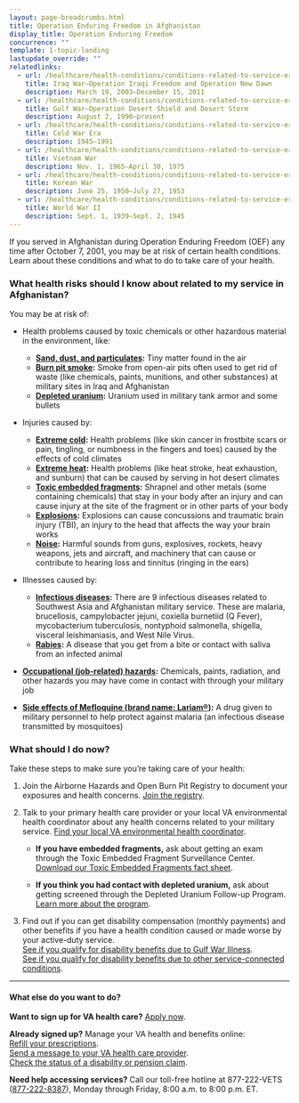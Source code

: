 ```yaml
---
layout: page-breadcrumbs.html
title: Operation Enduring Freedom in Afghanistan
display_title: Operation Enduring Freedom
concurrence: ""
template: 1-topic-landing
lastupdate_override: ""
relatedlinks:
  - url: /healthcare/health-conditions/conditions-related-to-service-era/iraq-war/
    title: Iraq War—Operation Iraqi Freedom and Operation New Dawn
    description: March 19, 2003—December 15, 2011
  - url: /healthcare/health-conditions/conditions-related-to-service-era/gulf-war/
    title: Gulf War—Operation Desert Shield and Desert Storm
    description: August 2, 1990—present
  - url: /healthcare/health-conditions/conditions-related-to-service-era/cold-war-era/
    title: Cold War Era
    description: 1945—1991
  - url: /healthcare/health-conditions/conditions-related-to-service-era/vietnam-war/
    title: Vietnam War
    description: Nov. 1, 1965—April 30, 1975
  - url: /healthcare/health-conditions/conditions-related-to-service-era/korean-war/
    title: Korean War
    description: June 25, 1950—July 27, 1953
  - url: /healthcare/health-conditions/conditions-related-to-service-era/world-war-ii/
    title: World War II
    description: Sept. 1, 1939—Sept. 2, 1945
---
```

<div class="va-introtext">

If you served in Afghanistan during Operation Enduring Freedom (OEF) any time after October 7, 2001, you may be at risk of certain health conditions. Learn about these conditions and what to do to take care of your health.

</div>

<div class="feature" markdown=“1”>

### What health risks should I know about related to my service in Afghanistan?

You may be at risk of:

- Health problems caused by toxic chemicals or other hazardous material in the environment, like:
  - **[Sand, dust, and particulates](http://www.publichealth.va.gov/exposures/sand-dust-particulates/index.asp):** Tiny matter found in the air 
  - **[Burn pit smoke](http://www.publichealth.va.gov/exposures/burnpits/index.asp):** Smoke from open-air pits often used to get rid of waste (like chemicals, paints, munitions, and other substances) at military sites in Iraq and Afghanistan  
  - **[Depleted uranium](http://www.publichealth.va.gov/exposures/depleted_uranium/index.asp):** Uranium used in military tank armor and some bullets

- Injuries caused by:
  - **[Extreme cold](http://www.publichealth.va.gov/exposures/cold-injuries/index.asp):** Health problems (like skin cancer in frostbite scars or pain, tingling, or numbness in the fingers and toes) caused by the effects of cold climates
  - **[Extreme heat](http://www.publichealth.va.gov/exposures/heat-injuries/index.asp):** Health problems (like heat stroke, heat exhaustion, and sunburn) that can be caused by serving in hot desert climates
  - **[Toxic embedded fragments](http://www.publichealth.va.gov/exposures/toxic_fragments/index.asp):** Shrapnel and other metals (some containing chemicals) that stay in your body after an injury and can cause injury at the site of the fragment or in other parts of your body
  - **[Explosions](http://www.publichealth.va.gov/exposures/traumatic-brain-injury.asp):** Explosions can cause concussions and traumatic brain injury (TBI), an injury to the head that affects the way your brain works
  - **[Noise](http://www.publichealth.va.gov/exposures/noise/index.asp):** Harmful sounds from guns, explosives, rockets, heavy weapons, jets and aircraft, and machinery that can cause or contribute to hearing loss and tinnitus (ringing in the ears)

- Illnesses caused by:
  - **[Infectious diseases](http://www.publichealth.va.gov/exposures/infectious-diseases/index.asp):** There are 9 infectious diseases related to Southwest Asia and Afghanistan military service. These are malaria, brucellosis, campylobacter jejuni, coxiella burnetiid (Q Fever), mycobacterium tuberculosis, nontyphoid salmonella, shigella, visceral leishmaniasis, and West Nile Virus.
  - **[Rabies](http://www.publichealth.va.gov/exposures/rabies/index.asp):** A disease that you get from a bite or contact with saliva from an infected animal

- **[Occupational (job-related) hazards](http://www.publichealth.va.gov/exposures/categories/occupational-hazards.asp):** Chemicals, paints, radiation, and other hazards you may have come in contact with through your military job

- **[Side effects of Mefloquine (brand name: Lariam®)](http://www.publichealth.va.gov/exposures/mefloquine-lariam.asp):** A drug given to military personnel to help protect against malaria (an infectious disease transmitted by mosquitoes) 

</div>

### What should I do now?

Take these steps to make sure you’re taking care of your health:

<ol class="process">
<li class="process-step list-one">

Join the Airborne Hazards and Open Burn Pit Registry to document your exposures and health concerns. [Join the registry](https://veteran.mobilehealth.va.gov/AHBurnPitRegistry/). 

</li>

<li class="process-step list-two">

Talk to your primary health care provider or your local VA environmental health coordinator about any health concerns related to your military service. [Find your local VA environmental health coordinator](http://www.publichealth.va.gov/exposures/coordinators.asp). 

- **If you have embedded fragments,** ask about getting an exam through the Toxic Embedded Fragment Surveillance Center. [Download our Toxic Embedded Fragments fact sheet](http://www.publichealth.va.gov/docs/exposures/TEFSC-veterans-fact-sheet.pdf).  

- **If you think you had contact with depleted uranium,** ask about getting screened through the Depleted Uranium Follow-up Program. [Learn more about the program](http://www.publichealth.va.gov/exposures/depleted_uranium/followup_program.asp). 

</li>

<li class="process-step list-three">

Find out if you can get disability compensation (monthly payments) and other benefits if you have a health condition caused or made worse by your active-duty service. 
<br />
[See if you qualify for disability benefits due to Gulf War Illness](/disability-benefits/conditions/exposure-to-hazardous-materials/gulf-war-illness/).
<br />
[See if you qualify for disability benefits due to other service-connected conditions](/disability-benefits/conditions/exposure-to-hazardous-materials/). 

</li>
</ol>

------

#### What else do you want to do?

**Want to sign up for VA health care?** [Apply now](/healthcare/apply/).

**Already signed up?** Manage your VA health and benefits online: <br />
[Refill your prescriptions](/healthcare/prescriptions/). <br />
[Send a message to your VA health care provider](/healthcare/messaging/). <br />
[Check the status of a disability or pension claim](/track-claims/). 

**Need help accessing services?** Call our toll-free hotline at 877-222-VETS (<a href="tel:+1phonenumber">877-222-8387</a>), Monday through Friday, 8:00 a.m. to 8:00 p.m. ET.
